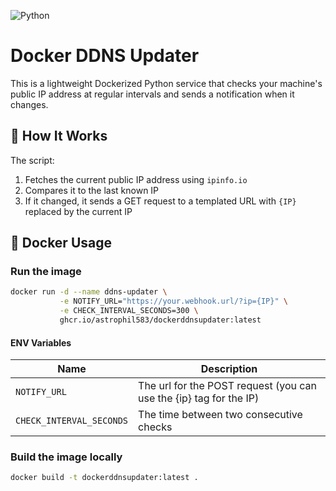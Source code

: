 ![Python](https://img.shields.io/badge/python-3.11-blue)

# Docker DDNS Updater

This is a lightweight Dockerized Python service that checks your machine's public IP address at regular intervals and sends a notification when it changes.

## 🔧 How It Works

The script:
1. Fetches the current public IP address using `ipinfo.io`
2. Compares it to the last known IP
3. If it changed, it sends a GET request to a templated URL with `{IP}` replaced by the current IP

## 🐳 Docker Usage
### Run the image
```bash
docker run -d --name ddns-updater \
           -e NOTIFY_URL="https://your.webhook.url/?ip={IP}" \
           -e CHECK_INTERVAL_SECONDS=300 \
           ghcr.io/astrophil583/dockerddnsupdater:latest
```
#### ENV Variables
|Name|Description|
|----|----|
|`NOTIFY_URL`|The url for the POST request (you can use the {ip} tag for the IP)|
|`CHECK_INTERVAL_SECONDS`|The time between two consecutive checks|

### Build the image locally

```bash
docker build -t dockerddnsupdater:latest .